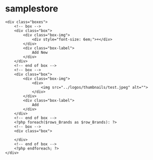 # samplestore
<!-- boxes -->
	<div class="boxes">
		<!-- box -->
		<div class="box">
			<div class="box-img">
				<div style="font-size: 6em;">+</div>
			</div>
			<div class="box-label">
				Add New 
			</div>
		</div>
		<!-- end of box -->
		<!-- box -->
		<div class="box">
			<div class="box-img">
				<div>
					<img src="../logos/thumbnails/test.jpeg" alt="">
				</div>
			</div>
			<div class="box-label">
				Add
			</div>
		</div>
		<!-- end of box -->
		<?php foreach($rows_Brands as $row_Brands): ?>
		<!-- box -->
		<div class="box">
			
		</div>
		<!-- end of box -->
		<?php endforeach; ?>	
	</div>
<!-- end of boxes -->